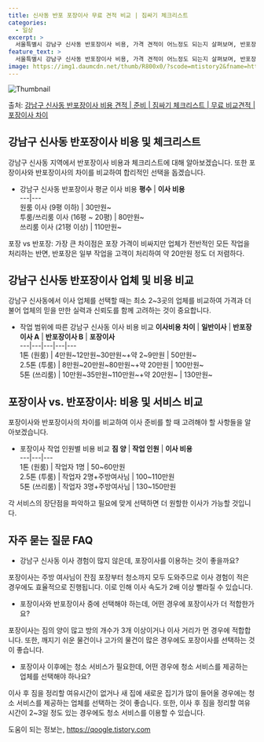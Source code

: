 ```yaml
---
title: 신사동 반포 포장이사 무료 견적 비교 | 짐싸기 체크리스트
categories:
  - 일상
excerpt: >
  서울특별시 강남구 신사동 반포장이사 비용, 가격 견적이 어느정도 되는지 살펴보며, 반포장이사를 준비함에 있어 짐싸기 준비 체크리스트가 무엇인지 보겠습니다. 마지막으로 포장이사와 차이점을 통해 무료 비교견적으로 어떤 것이 더 합리적인 선택인지 공유 드립니다.강남구 신사동 포장이사 견적 샘플 보기 👈 클릭강남구 신사동 포장이사 가격 살펴보기 👈 클릭강남구 신사동 반포장이사 평균 이사 비용평수강남구 신사동 평균 이사 비용원룸 이사9평 이하 (1톤)30만원~투룸/쓰리룸 이사16평 ~ 20평 (2.5톤)80만원~쓰리룸 이사21평 (5톤) ~110만원~우리집 무료 이사견적 받기 👈 클릭포장 vs 반포장: 가장 큰 차이점포장 가격은 비싼 편이지만 이사 전반적인 모든 작업을 업체가 담당하는 반면, 반포장은 일부 ..
feature_text: >
  서울특별시 강남구 신사동 반포장이사 비용, 가격 견적이 어느정도 되는지 살펴보며, 반포장이사를 준비함에 있어 짐싸기 준비 체크리스트가 무엇인지 보겠습니다. 마지막으로 포장이사와 차이점을 통해 무료 비교견적으로 어떤 것이 더 합리적인 선택인지 공유 드립니다.강남구 신사동 포장이사 견적 샘플 보기 👈 클릭강남구 신사동 포장이사 가격 살펴보기 👈 클릭강남구 신사동 반포장이사 평균 이사 비용평수강남구 신사동 평균 이사 비용원룸 이사9평 이하 (1톤)30만원~투룸/쓰리룸 이사16평 ~ 20평 (2.5톤)80만원~쓰리룸 이사21평 (5톤) ~110만원~우리집 무료 이사견적 받기 👈 클릭포장 vs 반포장: 가장 큰 차이점포장 가격은 비싼 편이지만 이사 전반적인 모든 작업을 업체가 담당하는 반면, 반포장은 일부 ..
image: https://img1.daumcdn.net/thumb/R800x0/?scode=mtistory2&fname=https%3A%2F%2Fblog.kakaocdn.net%2Fdn%2FJhNlD%2FbtsHfAYVPCP%2FwknDB2yPiEqN8btjuPlX91%2Fimg.webp
---
```


![Thumbnail](https://img1.daumcdn.net/thumb/R800x0/?scode=mtistory2&fname=https%3A%2F%2Fblog.kakaocdn.net%2Fdn%2FJhNlD%2FbtsHfAYVPCP%2FwknDB2yPiEqN8btjuPlX91%2Fimg.webp)

<p>출처: <a href="https://qoogle.tistory.com/9809" rel="dofollow">강남구 신사동 반포장이사 비용 견적 | 준비 | 짐싸기 체크리스트 | 무료 비교견적 | 포장이사 차이</a> </p>

## 강남구 신사동 반포장이사 비용 및 체크리스트

강남구 신사동 지역에서 반포장이사 비용과 체크리스트에 대해 알아보겠습니다. 또한 포장이사와 반포장이사의 차이를 비교하여 합리적인 선택을
돕겠습니다.

  * 강남구 신사동 반포장이사 평균 이사 비용
**평수** | **이사 비용**  
---|---  
원룸 이사 (9평 이하) | 30만원~  
투룸/쓰리룸 이사 (16평 ~ 20평) | 80만원~  
쓰리룸 이사 (21평 이상) | 110만원~  
  
포장 vs 반포장: 가장 큰 차이점은 포장 가격이 비싸지만 업체가 전반적인 모든 작업을 처리하는 반면, 반포장은 일부 작업을 고객이 처리하여
약 20만원 정도 더 저렴하다.

## 강남구 신사동 반포장이사 업체 및 비용 비교

강남구 신사동에서 이사 업체를 선택할 때는 최소 2~3곳의 업체를 비교하여 가격과 더불어 업체의 믿을 만한 실력과 신뢰도를 함께 고려하는
것이 중요합니다.

  * 작업 범위에 따른 강남구 신사동 이사 비용 비교
**이사비용 차이** | **일반이사** | **반포장이사 A** | **반포장이사 B** | **포장이사**  
---|---|---|---|---  
1톤 (원룸) | 4만원~12만원~30만원~+약 2~9만원 | 50만원~  
2.5톤 (투룸) | 8만원~20만원~80만원~+약 20만원 | 100만원~  
5톤 (쓰리룸) | 10만원~35만원~110만원~+약 20만원~ | 130만원~  

## 포장이사 vs. 반포장이사: 비용 및 서비스 비교

포장이사와 반포장이사의 차이를 비교하여 이사 준비를 할 때 고려해야 할 사항들을 알아보겠습니다.

  * 포장이사 작업 인원별 비용 비교
**짐 양** | **작업 인원** | **이사 비용**  
---|---|---  
1톤 (원룸) | 작업자 1명 | 50~60만원  
2.5톤 (투룸) | 작업자 2명+주방여사님 | 100~110만원  
5톤 (쓰리룸) | 작업자 3명+주방여사님 | 130~150만원  
  
각 서비스의 장단점을 파악하고 필요에 맞게 선택하면 더 원할한 이사가 가능할 것입니다.

## 자주 묻는 질문 FAQ

  * 강남구 신사동 이사 경험이 많지 않은데, 포장이사를 이용하는 것이 좋을까요?

포장이사는 주방 여사님이 잔짐 포장부터 청소까지 모두 도와주므로 이사 경험이 적은 경우에도 효율적으로 진행됩니다. 이로 인해 이사 속도가
2배 이상 빨라질 수 있습니다.

  * 포장이사와 반포장이사 중에 선택해야 하는데, 어떤 경우에 포장이사가 더 적합한가요?

포장이사는 짐의 양이 많고 방의 개수가 3개 이상이거나 이사 거리가 먼 경우에 적합합니다. 또한, 깨지기 쉬운 물건이나 고가의 물건이 많은
경우에도 포장이사를 선택하는 것이 좋습니다.

  * 포장이사 이후에는 청소 서비스가 필요한데, 어떤 경우에 청소 서비스를 제공하는 업체를 선택해야 하나요?

이사 후 짐을 정리할 여유시간이 없거나 새 집에 새로운 집기가 많이 들어올 경우에는 청소 서비스를 제공하는 업체를 선택하는 것이 좋습니다.
또한, 이사 후 짐을 정리할 여유시간이 2~3일 정도 있는 경우에도 청소 서비스를 이용할 수 있습니다.

 

도움이 되는 정보는, <a href="https://qoogle.tistory.com" rel="dofollow">https://qoogle.tistory.com</a>


